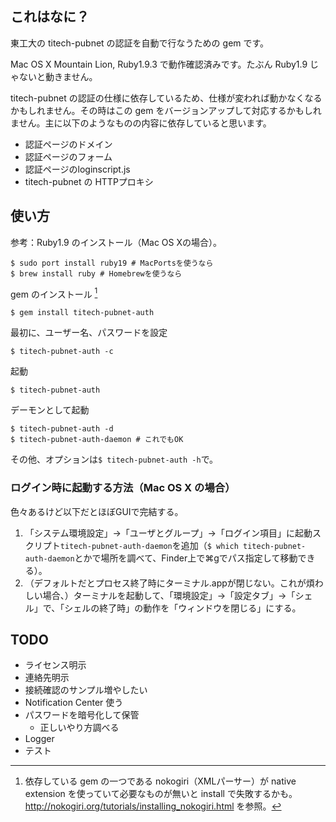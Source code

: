 ## これはなに？

東工大の titech-pubnet の認証を自動で行なうための gem です。

Mac OS X Mountain Lion, Ruby1.9.3 で動作確認済みです。たぶん Ruby1.9 じゃないと動きません。

titech-pubnet の認証の仕様に依存しているため、仕様が変われば動かなくなるかもしれません。その時はこの gem をバージョンアップして対応するかもしれません。主に以下のようなものの内容に依存していると思います。

- 認証ページのドメイン
- 認証ページのフォーム
- 認証ページのloginscript.js
- titech-pubnet の HTTPプロキシ

## 使い方

参考：Ruby1.9 のインストール（Mac OS Xの場合）。

	$ sudo port install ruby19 # MacPortsを使うなら
	$ brew install ruby # Homebrewを使うなら

gem のインストール [^1]

	$ gem install titech-pubnet-auth

最初に、ユーザー名、パスワードを設定

	$ titech-pubnet-auth -c

起動

	$ titech-pubnet-auth


デーモンとして起動

	$ titech-pubnet-auth -d
	$ titech-pubnet-auth-daemon # これでもOK

その他、オプションは`$ titech-pubnet-auth -h`で。

### ログイン時に起動する方法（Mac OS X の場合）

色々あるけど以下だとほぼGUIで完結する。

1. 「システム環境設定」→「ユーザとグループ」→「ログイン項目」に起動スクリプト`titech-pubnet-auth-daemon`を追加（`$ which titech-pubnet-auth-daemon`とかで場所を調べて、Finder上で⌘gでパス指定して移動できる）。
2. （デフォルトだとプロセス終了時にターミナル.appが閉じない。これが煩わしい場合、）ターミナルを起動して、「環境設定」→「設定タブ」→「シェル」で、「シェルの終了時」の動作を「ウィンドウを閉じる」にする。

## TODO

- ライセンス明示
- 連絡先明示
- 接続確認のサンプル増やしたい
- Notification Center 使う
- パスワードを暗号化して保管
  - 正しいやり方調べる
- Logger
- テスト

[^1]: 依存している gem の一つである nokogiri（XMLパーサー）が native extension を使っていて必要なものが無いと install で失敗するかも。http://nokogiri.org/tutorials/installing_nokogiri.html を参照。
